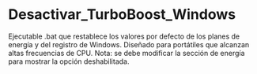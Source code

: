 # Desactivar_TurboBoost_Windows
Ejecutable .bat que restablece los valores por defecto de los planes de energía y del registro de Windows. Diseñado para portátiles que alcanzan altas frecuencias de CPU. Nota: se debe modificar la sección de energía para mostrar la opción deshabilitada.
